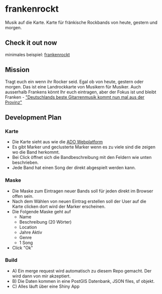 # frankenrockt
Musik auf die Karte. Karte für fränkische Rockbands von heute, gestern und morgen.

## Check it out now

minimales beispiel: [frankenrockt](https://przell.github.io/frankenrockt/)

## Mission
Tragt euch ein wenn ihr Rocker seid. Egal ob von heute, gestern oder morgen. Das ist eine Landrockkarte von Musikern für Musiker. Auch ausserhalb Frankens könnt Ihr euch eintragen, aber der Fokus ist und bleibt Franken - ["Deutschlands beste Gitarrenmusik kommt nun mal aus der Provinz"](https://www.br.de/radio/bayern2/sendungen/podcasts/fraenkische-garagenbands-aus-den-spaeten-achtzigern-102.html "BR2 Nachtmix - Fränkische Garagenrockbands auf den späten 80ern")

## Development Plan
### Karte
- Die Karte sieht aus wie die [ADO Webplatform](https://ado.eurac.edu/)
- Es gibt Marker und geclusterte Marker wenn es zu viele sind die zeigen wo die Band herkommt.
- Bei Click öffnet sich die Bandbeschreibung mit den Feldern wie unten beschrieben.
- Jede Band hat einen Song der direkt abgespielt werden kann.

### Maske
- Die Maske zum Eintragen neuer Bands soll für jeden direkt im Browser offen sein.
- Nach dem Wählen von neuen Eintrag erstellen soll der User auf die Karte clicken dort wird der Marker erscheinen. 
- Die Folgende Maske geht auf
  - Name
  - Beschreibung (20 Wörter)
  - Location
  - Jahre Aktiv
  - Genre
  - 1 Song
- Click "Ok"

### Build
- A) Ein merge request wird automatisch zu diesem Repo gemacht. Der wird dann von mir akzeptiert.
- B) Die Daten kommen in eine PostGIS Datenbank, JSON files, sf objekt.
- C) Alles läuft über eine Shiny App
